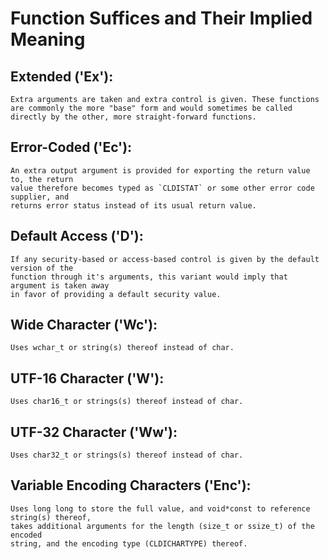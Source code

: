 
# Function Suffices and Their Implied Meaning

## Extended ('Ex'):
	Extra arguments are taken and extra control is given. These functions are commonly the more "base" form and would sometimes be called directly by the other, more straight-forward functions.

## Error-Coded ('Ec'):
	An extra output argument is provided for exporting the return value to, the return
	value therefore becomes typed as `CLDISTAT` or some other error code supplier, and
	returns error status instead of its usual return value.

## Default Access ('D'):
	If any security-based or access-based control is given by the default version of the
	function through it's arguments, this variant would imply that argument is taken away
	in favor of providing a default security value.

## Wide Character ('Wc'):
	Uses wchar_t or string(s) thereof instead of char.

## UTF-16 Character ('W'):
	Uses char16_t or strings(s) thereof instead of char.

## UTF-32 Character ('Ww'):
	Uses char32_t or strings(s) thereof instead of char.

## Variable Encoding Characters ('Enc'):
	Uses long long to store the full value, and void*const to reference string(s) thereof,
	takes additional arguments for the length (size_t or ssize_t) of the encoded
	string, and the encoding type (CLDICHARTYPE) thereof.

